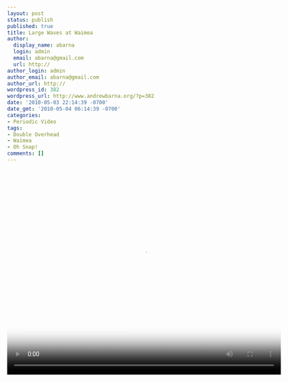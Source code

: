 ```yaml
---
layout: post
status: publish
published: true
title: Large Waves at Waimea
author:
  display_name: abarna
  login: admin
  email: abarna@gmail.com
  url: http://
author_login: admin
author_email: abarna@gmail.com
author_url: http://
wordpress_id: 382
wordpress_url: http://www.andrewbarna.org/?p=382
date: '2010-05-03 22:14:39 -0700'
date_gmt: '2010-05-04 06:14:39 -0700'
categories:
- Periodic Video
tags:
- Double Overhead
- Waimea
- Oh Snap!
comments: []
---
```

<p><video controls height='480px' width='640px' poster='http:&#47;&#47;www.andrewbarna.org&#47;media&#47;video&#47;2009_waiamea_large_waves&#47;2009_waiamea_large_waves.jpg'><br />
	<source src="http:&#47;&#47;www.andrewbarna.org&#47;media&#47;video&#47;2009_waiamea_large_waves&#47;2009_waiamea_large_waves.m4v"  type='video&#47;mp4'><br />
	<source src="http:&#47;&#47;www.andrewbarna.org&#47;media&#47;video&#47;2009_waiamea_large_waves&#47;2009_waiamea_large_waves.3gp"  type='video&#47;3gpp'><br />
	<source src="http:&#47;&#47;www.andrewbarna.org&#47;media&#47;video&#47;2009_waiamea_large_waves&#47;2009_waiamea_large_waves.ogg" type='video&#47;ogg'><br />
	Your browser does not support HTML5<br />
<&#47;video>Taken the day before the Eddie was held at Waimea Bay (also 2009).</p>
